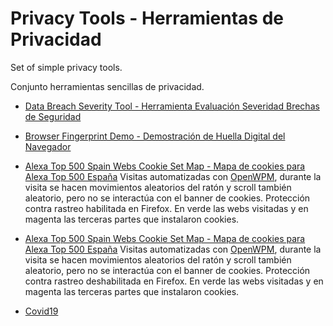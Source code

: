 # Privacy Tools - Herramientas de Privacidad

Set of simple privacy tools.

Conjunto herramientas sencillas de privacidad.

* [Data Breach Severity Tool - Herramienta Evaluación Severidad Brechas de Seguridad](https://mercaderd.github.io/PrivacyTools/DBSeverity/index.html)

* [Browser Fingerprint Demo - Demostración de Huella Digital del Navegador](https://mercaderd.github.io/PrivacyTools/BrowserFingerprint/index.html)

* [Alexa Top 500 Spain Webs Cookie Set Map - Mapa de cookies para Alexa Top 500 España](https://floating-beyond-97931.herokuapp.com) Visitas automatizadas con [OpenWPM](https://github.com/mozilla/OpenWPM), durante la visita se hacen movimientos aleatorios del ratón y scroll también aleatorio, pero no se interactúa con el banner de cookies. Protección contra rastreo habilitada en Firefox. En verde las webs visitadas y en magenta las terceras partes que instalaron cookies.

* [Alexa Top 500 Spain Webs Cookie Set Map - Mapa de cookies para Alexa Top 500 España](https://fast-badlands-68938.herokuapp.com) Visitas automatizadas con [OpenWPM](https://github.com/mozilla/OpenWPM), durante la visita se hacen movimientos aleatorios del ratón y scroll también aleatorio, pero no se interactúa con el banner de cookies. Protección contra rastreo deshabilitada en Firefox. En verde las webs visitadas y en magenta las terceras partes que instalaron cookies.

* [Covid19](https://mercaderd.github.io/PrivacyTools/covid19/index.html)
